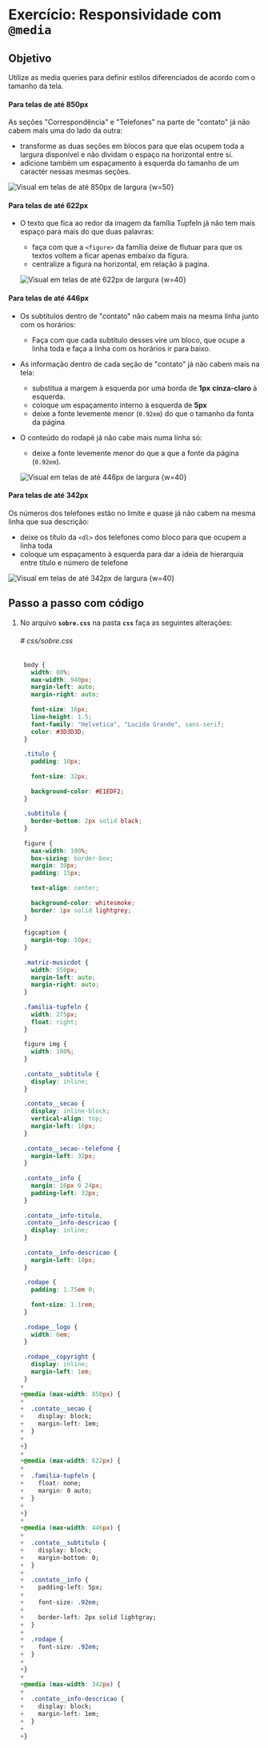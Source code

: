 # Exercício: Responsividade com `@media`

## Objetivo
      
Utilize as media queries para definir estilos diferenciados de acordo com o tamanho da tela.

#### Para telas de **até 850px**
As seções "Correspondência" e "Telefones" na parte de "contato" já não cabem mais uma do lado da outra:
  - transforme as duas seções em blocos para que elas ocupem toda a largura disponível e não dividam o espaço na horizontal entre sí.
  - adicione também um espaçamento à esquerda do tamanho de um caractér nessas mesmas seções.

![Visual em telas de até 850px de largura {w=50}](assets/images/15-sobre__responsive--mediaQueries/ate_850.png)

#### Para telas de **até 622px**
* O texto que fica ao redor da imagem da família Tupfeln já não tem mais espaço para mais do que duas palavras:
  - faça com que a `<figure>` da família deixe de flutuar para que os textos voltem a ficar apenas embaixo da figura.
  - centralize a figura na horizontal, em relação à pagina.

  ![Visual em telas de até 622px de largura {w=40}](assets/images/15-sobre__responsive--mediaQueries/ate_622.png)

#### Para telas de **até 446px**
* Os subtítulos dentro de "contato" não cabem mais na mesma linha junto com os horários:
  - Faça com que cada subtítulo desses vire um bloco, que ocupe a linha toda e faça a linha com os horários ir para baixo.
* As informação dentro de cada seção de "contato" já não cabem mais na tela: 
  - substitua a margem à esquerda por uma borda de **1px** **cinza-claro** à esquerda. 
  - coloque um espaçamento interno à esquerda de **5px**
  - deixe a fonte levemente menor (`0.92em`) do que o tamanho da fonta da página
* O conteúdo do rodapé já não cabe mais numa linha só:
  - deixe a fonte levemente menor do que a que a fonte da página (`0.92em`).

  ![Visual em telas de até 446px de largura {w=40}](assets/images/15-sobre__responsive--mediaQueries/ate_446.png)

#### Para telas de **até 342px**
Os números dos telefones estão no limite e quase já não cabem na mesma linha que sua descrição:
  * deixe os título da `<dl>` dos telefones como bloco para que ocupem a linha toda
  * coloque um espaçamento à esquerda para dar a ideia de hierarquia entre título e número de telefone

![Visual em telas de até 342px de largura {w=40}](assets/images/15-sobre__responsive--mediaQueries/ate_342.png)

## Passo a passo com código

1. No arquivo **`sobre.css`** na pasta **`css`** faça as seguintes alterações:

    ###### # css/sobre.css
    ```css
     body {
       width: 80%;
       max-width: 940px;
       margin-left: auto;
       margin-right: auto;
     
       font-size: 16px;
       line-height: 1.5;
       font-family: "Helvetica", "Lucida Grande", sans-serif;
       color: #3D3D3D;
     }
     
     .titulo {
       padding: 10px;
     
       font-size: 32px;
     
       background-color: #E1EDF2;
     }
     
     .subtitulo {
       border-bottom: 2px solid black;
     }
     
     figure {
       max-width: 100%;
       box-sizing: border-box;
       margin: 30px;
       padding: 15px;
       
       text-align: center;
     
       background-color: whitesmoke;
       border: 1px solid lightgrey;
     }
     
     figcaption {
       margin-top: 10px;
     }
     
     .matriz-musicdot {
       width: 550px;
       margin-left: auto;
       margin-right: auto;
     }
     
     .familia-tupfeln {
       width: 275px;
       float: right;
     }
     
     figure img {
       width: 100%;
     }
     
     .contato__subtitulo {
       display: inline;
     }
     
     .contato__secao {
       display: inline-block;
       vertical-align: top;
       margin-left: 16px;
     }
     
     .contato__secao--telefone {
       margin-left: 32px;
     }
     
     .contato__info {
       margin: 16px 0 24px;
       padding-left: 32px;
     }
     
     .contato__info-titulo,
     .contato__info-descricao {
       display: inline;
     }
     
     .contato__info-descricao {
       margin-left: 10px;
     }
     
     .rodape {
       padding: 1.75em 0;
     
       font-size: 1.1rem;
     }
     
     .rodape__logo {
       width: 6em;
     }
     
     .rodape__copyright {
       display: inline;
       margin-left: 1em;
     }
    +
    +@media (max-width: 850px) {
    +
    +  .contato__secao {
    +    display: block;
    +    margin-left: 1em;
    +  }
    +
    +}
    +
    +@media (max-width: 622px) {
    +
    +  .familia-tupfeln {
    +    float: none;
    +    margin: 0 auto;
    +  }
    +
    +}
    +
    +@media (max-width: 446px) {
    +
    +  .contato__subtitulo {
    +    display: block;
    +    margin-bottom: 0;
    +  }
    +
    +  .contato__info {
    +    padding-left: 5px;
    +    
    +    font-size: .92em;
    +
    +    border-left: 2px solid lightgray;
    +  }
    +
    +  .rodape {
    +    font-size: .92em;
    +  }
    +
    +}
    +
    +@media (max-width: 342px) {
    +
    +  .contato__info-descricao {
    +    display: block;
    +    margin-left: 1em;
    +  }
    +
    +}
    ```
